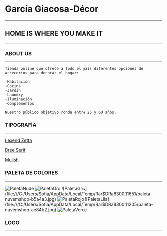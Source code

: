 # García Giacosa-Décor
---
## HOME IS WHERE YOU MAKE IT
---
### ABOUT US
---
~~~
Tienda online que ofrece a todo el país diferentes opciones de accecorios para decorar el hogar:

-Habitación
-Cocina
-Jardín
-Laundry
-Iluminación
-Complementos

Nuestro público objetivo ronda entre 25 y 60 años.

~~~

### TIPOGRAFÍA
---
[LexendZetta]:https://fonts.google.com/specimen/Lexend+Zetta?category=Serif,Sans+Serif,Display,Monospace&subset=latin&preview.size=32&preview.text=NEW%20ARRIVALS&preview.text_type=custom
[Lexend Zetta][LexendZetta]

[BreeSerif]:https://fonts.google.com/specimen/Lexend+Zetta?category=Serif,Sans+Serif,Display,Monospace&subset=latin&preview.size=32&preview.text=NEW%20ARRIVALS&preview.text_type=custom
[Bree Serif][BreeSerif]

[Mulish]:https://fonts.google.com/specimen/Mulish?category=Serif,Sans+Serif,Display,Monospace&subset=latin&preview.size=24&preview.text=Jarra%20de%20vidrio&preview.text_type=custom
[Mulish][Mulish]

### PALETA DE COLORES
---
![PaletaNude](paleta-nuvemshop-dca38b.png)
![PaletaOro](file:///C:/Users/Sofia/AppData/Local/Temp/Rar$DRa8300.12451/paleta-nuvemshop-f0e6b5.jpg)
![PaletaGris](file:///C:/Users/Sofia/AppData/Local/Temp/Rar$DRa8300.11651/paleta-nuvemshop-b5a4a3.jpg)
![PaletaRojo](file:///C:/Users/Sofia/AppData/Local/Temp/Rar$DRa8300.10695/paleta-nuvemshop-973835.jpg)
![PaletaLila](file:///C:/Users/Sofia/AppData/Local/Temp/Rar$DRa8300.11205/paleta-nuvemshop-ae84b2.jpg)
![PaletaVerde](file:///C:/Users/Sofia/AppData/Local/Temp/Rar$DRa8300.11205/paleta-nuvemshop-ae84b2.jpg)

### LOGO
---
